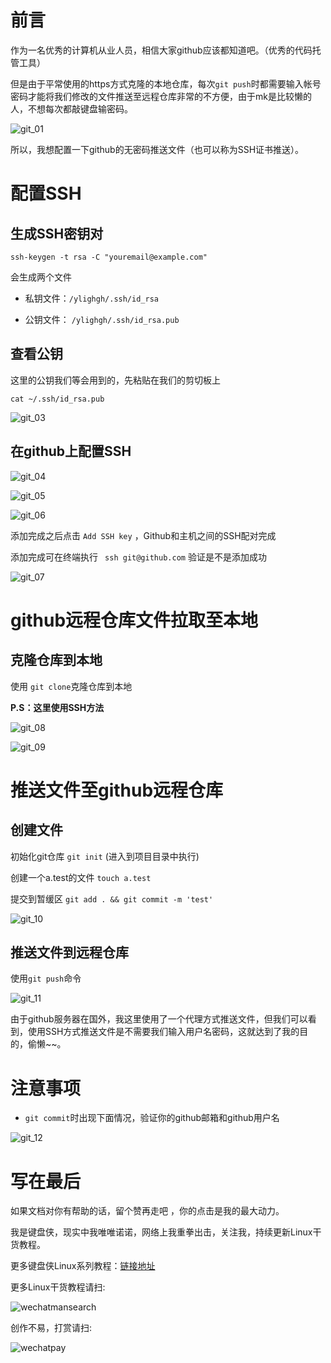 # 前言

作为一名优秀的计算机从业人员，相信大家github应该都知道吧。（优秀的代码托管工具）

但是由于平常使用的https方式克隆的本地仓库，每次`git push`时都需要输入帐号密码才能将我们修改的文件推送至远程仓库非常的不方便，由于mk是比较懒的人，不想每次都敲键盘输密码。

![git_01](https://ylighgh.gitee.io/blogparkcdn/images/git_01.png)

所以，我想配置一下github的无密码推送文件（也可以称为SSH证书推送）。

# 配置SSH

## 生成SSH密钥对

```
ssh-keygen -t rsa -C "youremail@example.com"
```
会生成两个文件

* 私钥文件：`/ylighgh/.ssh/id_rsa`

* 公钥文件： `/ylighgh/.ssh/id_rsa.pub`

## 查看公钥

这里的公钥我们等会用到的，先粘贴在我们的剪切板上

```
cat ~/.ssh/id_rsa.pub
```
![git_03](https://ylighgh.gitee.io/blogparkcdn/images/git_03.png)

## 在github上配置SSH

![git_04](https://ylighgh.gitee.io/blogparkcdn/images/git_04.png)

![git_05](https://ylighgh.gitee.io/blogparkcdn/images/git_05.png)

![git_06](https://ylighgh.gitee.io/blogparkcdn/images/git_06.png)

添加完成之后点击 `Add SSH key` ，Github和主机之间的SSH配对完成

添加完成可在终端执行 ` ssh git@github.com` 验证是不是添加成功

![git_07](https://ylighgh.gitee.io/blogparkcdn/images/git_07.png)


#  github远程仓库文件拉取至本地

## 克隆仓库到本地

使用 `git clone`克隆仓库到本地

**P.S：这里使用SSH方法**

![git_08](https://ylighgh.gitee.io/blogparkcdn/images/git_08.png)

![git_09](https://ylighgh.gitee.io/blogparkcdn/images/git_09.png)

# 推送文件至github远程仓库

## 创建文件

初始化git仓库 `git init` (进入到项目目录中执行)

创建一个a.test的文件 `touch a.test`

提交到暂缓区 `git add . && git commit -m 'test'`

![git_10](https://ylighgh.gitee.io/blogparkcdn/images/git_10.png)

## 推送文件到远程仓库

使用`git push`命令

![git_11](https://ylighgh.gitee.io/blogparkcdn/images/git_11.png)

由于github服务器在国外，我这里使用了一个代理方式推送文件，但我们可以看到，使用SSH方式推送文件是不需要我们输入用户名密码，这就达到了我的目的，偷懒~~。

# 注意事项

* `git commit`时出现下面情况，验证你的github邮箱和github用户名

![git_12](https://ylighgh.gitee.io/blogparkcdn/images/git_12.png)

# 写在最后

如果文档对你有帮助的话，留个赞再走吧 ，你的点击是我的最大动力。

我是键盘侠，现实中我唯唯诺诺，网络上我重拳出击，关注我，持续更新Linux干货教程。

更多键盘侠Linux系列教程：[链接地址](https://www.cnblogs.com/MrKeyboard/category/1786086.html)

更多Linux干货教程请扫:

![wechatmansearch](https://ylighgh.gitee.io/blogparkcdn/images/wechatmansearch.jpg)

创作不易，打赏请扫:

![wechatpay](https://ylighgh.gitee.io/blogparkcdn/images/wechatpay.png)